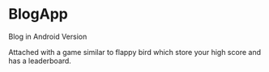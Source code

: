 # BlogApp
Blog in Android Version

Attached with a game similar to flappy bird which store your high score and has a leaderboard.
